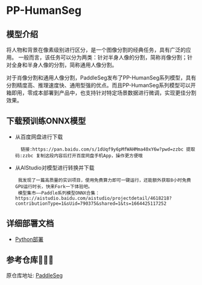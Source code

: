 # PP-HumanSeg

## 模型介绍
将人物和背景在像素级别进行区分，是一个图像分割的经典任务，具有广泛的应用。 一般而言，该任务可以分为两类：针对半身人像的分割，简称肖像分割；针对全身和半身人像的分割，简称通用人像分割。

对于肖像分割和通用人像分割，PaddleSeg发布了PP-HumanSeg系列模型，具有分割精度高、推理速度快、通用型强的优点。而且PP-HumanSeg系列模型可以开箱即用，零成本部署到产品中，也支持针对特定场景数据进行微调，实现更佳分割效果。

## 下载预训练ONNX模型
* 从百度网盘进行下载
  ```text
    链接:https://pan.baidu.com/s/1dUqf9y6pMfWAHMma40xY6w?pwd=zzbc 提取码:zzbc 复制这段内容后打开百度网盘手机App，操作更方便哦
  ```
* 从AIStudio对模型进行转换并下载
   ```text
    我发现了一篇高质量的实训项目，使用免费算力即可一键运行，还能额外获取8小时免费GPU运行时长，快来Fork一下体验吧。
    模型集市——Paddle系列模型ONNX合集：https://aistudio.baidu.com/aistudio/projectdetail/4618218?contributionType=1&sUid=790375&shared=1&ts=1664425117252
  ```

## 详细部署文档

- [Python部署](python)

## 参考仓库🙏🙏🙏

原仓库地址: [PaddleSeg](https://github.com/PaddlePaddle/PaddleSeg/blob/release/2.6/contrib/PP-HumanSeg/README_cn.md)
